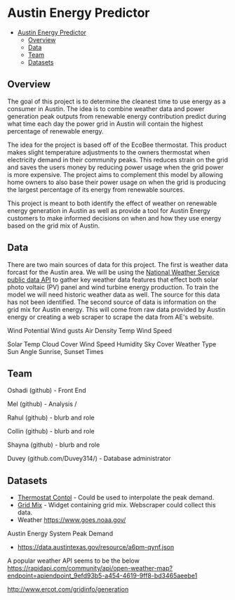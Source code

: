 # Austin Energy Predictor

- [Austin Energy Predictor](#austin-energy-predictor)
  - [Overview](#overview)
  - [Data](#data)
  - [Team](#team)
  - [Datasets](#datasets)

## Overview
The goal of this project is to determine the cleanest time to use energy as a consumer in Austin. The idea is to combine weather data and power generation peak outputs from renewable energy contribution predict during what time each day the power grid in Austin will contain the highest percentage of renewable energy.

The idea for the project is based off of the EcoBee thermostat. This product makes slight temperature adjustments to the owners thermostat when electricity demand in their community peaks. This reduces strain on the grid and saves the users money by reducing power usage when the grid power is more expensive. The project aims to complement this model by allowing home owners to also base their power usage on when the grid is producing the largest percentage of its energy from renewable sources.

This project is meant to both identify the effect of weather on renewable energy generation in Austin as well as provide a tool for Austin Energy customers to make informed decisions on when and how they use energy based on the grid mix of Austin.

## Data
There are two main sources of data for this project. The first is weather data forcast for the Austin area. We will be using the [ National Weather Service public data API](https://weather-gov.github.io/api/) to gather key weather data features that effect both solar photo voltaic (PV) panel and wind turbine energy production. To train the model we will need historic weather data as well. The source for this data has not been identified. The second source of data is information on the grid mix for Austin energy. This will come from raw data provided by Austin energy or creating a web scraper to scrape the data from AE's website.

Wind
Potential Wind gusts
Air Density
Temp
Wind Speed

Solar
Temp
Cloud Cover
Wind Speed
Humidity
Sky Cover
Weather Type
Sun Angle
Sunrise, Sunset Times

## Team

Oshadi (github) - Front End

Mel (github) - Analysis / 

Rahul (github) - blurb and role

Collin (github) - blurb and role

Shayna (github) - blurb and role

Duvey (github.com/Duvey314/) - Database administrator

## Datasets
* [Thermostat Contol](https://data.austintexas.gov/Utilities-and-City-Services/Power-Partner-Thermostat-Program/7jgb-hbdr) - Could be used to interpolate the peak demand.
* [Grid Mix](https://austinenergy.com/ae/about/environment/renewable-power-generation) - Widget containing grid mix. Webscraper could collect this data.
* Weather https://www.goes.noaa.gov/

Austin Energy System Peak Demand
* https://data.austintexas.gov/resource/a6pm-qynf.json

A popular weather API seems to be the below
https://rapidapi.com/community/api/open-weather-map?endpoint=apiendpoint_9efd93b5-a454-4619-9ff8-bd3465aeebe1

http://www.ercot.com/gridinfo/generation
